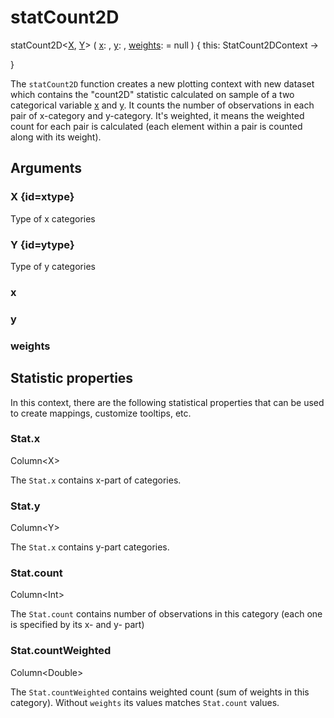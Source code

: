 # statCount2D

<tldr>
<p><format style="bold" color="GoldenRod">
statCount2D&lt;<a href="#xtype"><format color="Blue">X</format></a>,
<a href="#ytype"><format color="Blue">Y</format></a>>
</format>(
<a href="#x"><format style="bold" color="CadetBlue">x</format></a>:
<include from="arguments.topic" element-id="signature-of-sample-x"></include>,
<a href="#y"><format style="bold" color="CadetBlue">y</format></a>:
<include from="arguments.topic" element-id="signature-of-sample-y"></include>,
<a href="#weights"><format style="bold" color="DarkGray">weights</format></a>:
<include from="arguments.topic" element-id="signature-of-sample"></include> = null
) <format style="italic">{ this: StatCount2DContext -></format></p>

<format style="italic">}</format>
</tldr>

The `statCount2D` function creates a new plotting context with new dataset
which contains the "count2D" statistic calculated on sample of a two categorical variable [x](#x) and [y](#y). 
It counts the number of observations in each pair of x-category and y-category. 
It's weighted, it means the weighted count for each pair is calculated 
(each element within a pair is counted along with its weight).

## Arguments

### X {id=xtype}

<p>Type of x categories</p>

### Y {id=ytype}

<p>Type of y categories</p>

### x

<include from="arguments.topic" element-id="x-argument"/>

### y

<include from="arguments.topic" element-id="y-argument"/>

### weights

<include from="arguments.topic" element-id="weights-argument"/>

## Statistic properties

In this context, there are the following statistical properties that can be used
to create mappings, customize tooltips, etc.

### Stat.x

<p><format style="superscript" color="#E8488B">Column&lt;X></format></p>
<p>The <code>Stat.x</code> contains x-part of categories. 
</p>

### Stat.y

<p><format style="superscript" color="#E8488B">Column&lt;Y></format></p>
<p>The <code>Stat.x</code> contains y-part categories. 
</p>

### Stat.count

<p><format style="superscript" color="#E8488B">Column&lt;Int></format></p>
<p>The <code>Stat.count</code> contains number of observations in this category 
(each one is specified by its x- and y- part)
</p>

### Stat.countWeighted

<p><format style="superscript" color="#E8488B">Column&lt;Double></format></p>
<p>The <code>Stat.countWeighted</code> contains weighted count (sum of weights in this category). 
Without <code>weights</code> its values matches <code>Stat.count</code> values.
</p>
